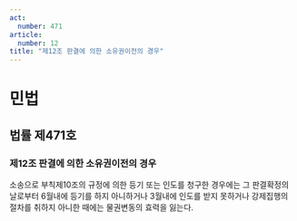 ```yaml
---
act:
  number: 471
article:
  number: 12
title: "제12조 판결에 의한 소유권이전의 경우"
---
```

# 민법

## 법률 제471호

### 제12조 판결에 의한 소유권이전의 경우

소송으로 부칙제10조의 규정에 의한 등기 또는 인도를 청구한 경우에는 그 판결확정의 날로부터 6월내에 등기를 하지 아니하거나 3월내에 인도를 받지 못하거나 강제집행의 절차를 취하지 아니한 때에는 물권변동의 효력을 잃는다.
